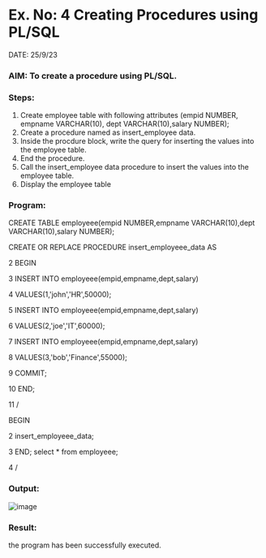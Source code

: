 # Ex. No: 4 Creating Procedures using PL/SQL
DATE: 25/9/23
### AIM: To create a procedure using PL/SQL.

### Steps:
1. Create employee table with following attributes (empid NUMBER, empname VARCHAR(10), dept VARCHAR(10),salary NUMBER);
2. Create a procedure named as insert_employee data.
3. Inside the procdure block, write the query for inserting the values into the employee table.
4. End the procedure.
5. Call the insert_employee data procedure to insert the values into the employee table.
6. Display the employee table

### Program:
CREATE TABLE employeee(empid NUMBER,empname VARCHAR(10),dept VARCHAR(10),salary NUMBER);
 
 CREATE OR REPLACE PROCEDURE insert_employeee_data AS
 
  2  BEGIN
  
  3  INSERT INTO employeee(empid,empname,dept,salary)
  
  4  VALUES(1,'john','HR',50000);
  
  5  INSERT INTO employeee(empid,empname,dept,salary)
  
  6  VALUES(2,'joe','IT',60000);
  
  7  INSERT INTO employeee(empid,empname,dept,salary)
  
  8  VALUES(3,'bob','Finance',55000);
 
  9  COMMIT;
 
 10  END;
 
 11  /

BEGIN
  
  2  insert_employeee_data;
  
  3  END;
    select * from employeee;
  
  4  /

### Output:
![image](https://github.com/lokesh-khanna/Ex-No-4-Creating-Procedures-using-PL-SQL/assets/119606216/814a5f1e-79fe-4a24-8c32-7b23b5c5e3e4)


### Result:
the program has been successfully executed.
